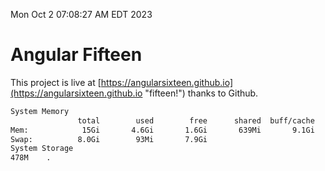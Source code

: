 Mon Oct  2 07:08:27 AM EDT 2023

# Angular Fifteen


This project is live at [https://angularsixteen.github.io](https://angularsixteen.github.io "fifteen!") thanks to Github.

```bash
System Memory
               total        used        free      shared  buff/cache   available
Mem:            15Gi       4.6Gi       1.6Gi       639Mi       9.1Gi       9.6Gi
Swap:          8.0Gi        93Mi       7.9Gi
System Storage
478M	.
```
```bash
